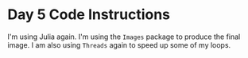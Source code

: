 # Day 5 Code Instructions

I'm using Julia again. I'm using the `Images` package to produce the final image. I am also using `Threads` again to speed up some of my loops.